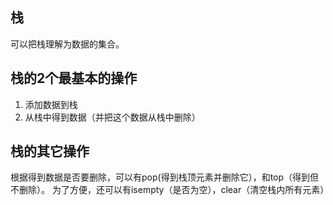 ## 栈
可以把栈理解为数据的集合。

## 栈的2个最基本的操作
1. 添加数据到栈
2. 从栈中得到数据（并把这个数据从栈中删除）

## 栈的其它操作
根据得到数据是否要删除，可以有pop(得到栈顶元素并删除它），和top（得到但不删除）。
为了方便，还可以有isempty（是否为空），clear（清空栈内所有元素）


